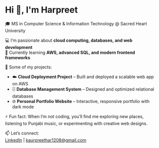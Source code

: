 # Hi 👋, I'm Harpreet  

🎓 MS in Computer Science & Information Technology @ Sacred Heart University  

💻 I’m passionate about **cloud computing, databases, and web development**  
🌱 Currently learning **AWS, advanced SQL, and modern frontend frameworks**  

🔭 Some of my projects:  
- ☁️ **Cloud Deployment Project** – Built and deployed a scalable web app on AWS  
- 🗄️ **Database Management System** – Designed and optimized relational databases  
- 🌐 **Personal Portfolio Website** – Interactive, responsive portfolio with dark mode  

⚡ Fun fact: When I’m not coding, you’ll find me exploring new places, listening to Punjabi music, or experimenting with creative web designs.  

📫 Let’s connect:  
[LinkedIn](https://www.linkedin.com/in/harpreetkaur117/) | kaurpreethar1208@gmail.com
